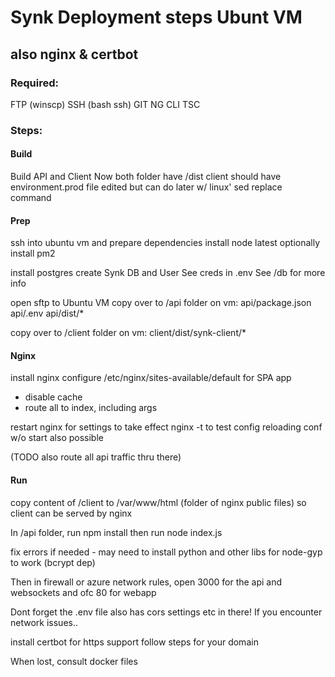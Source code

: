# Synk Deployment steps Ubunt VM 
## also nginx & certbot

### Required: 

FTP (winscp)
SSH (bash ssh)
GIT
NG CLI
TSC

### Steps:

#### Build
Build API and Client
Now both folder have /dist
client should have environment.prod file edited but can do later w/ linux' sed replace command

#### Prep

ssh into ubuntu vm  and prepare dependencies
install node latest
optionally install pm2

install postgres
create Synk DB and User 
See creds in .env
See /db for more info

open sftp to Ubuntu VM
copy over to /api folder on vm:
api/package.json
api/.env
api/dist/*

copy over to /client folder on vm:
client/dist/synk-client/*

#### Nginx

install nginx
configure /etc/nginx/sites-available/default for SPA app
- disable cache
- route all to index, including args

restart nginx for settings to take effect
nginx -t to test config
reloading conf w/o start also possible 

(TODO also route all api traffic thru there)

#### Run

copy content of /client to /var/www/html (folder of nginx public files) so client can be served by nginx

In /api folder, run npm install
then run node index.js

fix errors if needed - may need to install python and other libs for node-gyp to work (bcrypt dep)

Then in firewall or azure network rules, open 3000 for the api and websockets and ofc 80 for webapp

Dont forget the .env file also has cors settings etc in there! If you encounter network issues..

install certbot for https support
follow steps for your domain


When lost, consult docker files


